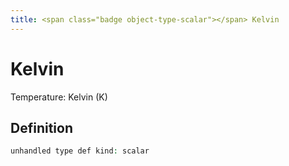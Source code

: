 ```yaml
---
title: <span class="badge object-type-scalar"></span> Kelvin
---
```

# <span class="badge object-type-scalar"></span> Kelvin

Temperature: Kelvin (K)

## Definition

```php
unhandled type def kind: scalar
```
